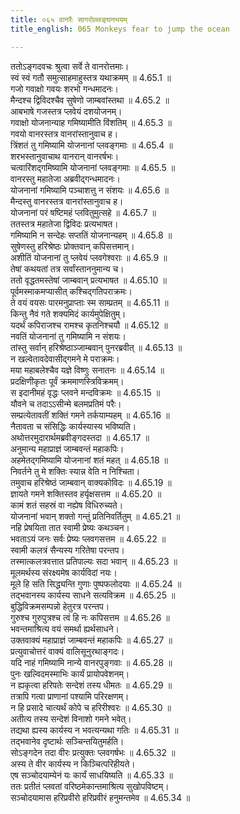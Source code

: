 ```yaml
---
title: ०६५ वानरैः सागरोल्लङ्घनभयम्
title_english: 065 Monkeys fear to jump the ocean

---
```



  
ततोऽङ्गदवचः श्रुत्वा सर्वे ते वानरोत्तमाः।  
स्वं स्वं गतौ समुत्साहमाहुस्तत्र यथाक्रमम् ॥ 4.65.1 ॥   
गजो गवाक्षो गवयः शरभो गन्धमादनः।  
मैन्दश्च द्विविदश्चैव सुषेणो जाम्बवांस्तथा ॥ 4.65.2 ॥   
आबभाषे गजस्तत्र प्लवेयं दशयोजनम्।  
गवाक्षो योजनान्याह गमिष्यामीति विंशतिम् ॥ 4.65.3 ॥   
गवयो वानरस्तत्र वानरांस्तानुवाच ह।  
त्रिंशतं तु गमिष्यामि योजनानां प्लवङ्गमाः ॥ 4.65.4 ॥   
शरभस्तानुवाचाथ वानरान् वानरर्षभः।  
चत्वारिंशद्गमिष्यामि योजनानां प्लवङ्गमाः ॥ 4.65.5 ॥   
वानरस्तु महातेजा अब्रवीद्गन्धमादनः।  
योजनानां गमिष्यामि पञ्चाशत्तु न संशयः ॥ 4.65.6 ॥   
मैन्दस्तु वानरस्तत्र वानरांस्तानुवाच ह।  
योजनानां परं षष्टिमहं प्लवितुमुत्सहे ॥ 4.65.7 ॥   
ततस्तत्र महातेजा द्विविदः प्रत्यभाषत।  
गमिष्यामि न सन्देहः सप्ततिं योजनान्यहम् ॥ 4.65.8 ॥   
सुषेणस्तु हरिश्रेष्ठः प्रोक्तवान् कपिसत्तमान्।  
अशीतिं योजनानां तु प्लवेयं प्लवगेश्वराः ॥ 4.65.9 ॥   
तेषां कथयतां तत्र सर्वांस्ताननुमान्य च।  
ततो वृद्धतमस्तेषां जाम्बवान् प्रत्यभाषत ॥ 4.65.10 ॥   
पूर्वमस्माकमप्यासीत् कश्चिद्गतिपराक्रमः।  
ते वयं वयसः पारमनुप्राप्ताः स्म साम्प्रतम् ॥ 4.65.11 ॥   
किन्तु नैवं गते शक्यमिदं कार्यमुपेक्षितुम्।  
यदर्थं कपिराजश्च रामश्च कृतनिश्चयौ ॥ 4.65.12 ॥   
नवतिं योजनानां तु गमिष्यामि न संशयः।  
तांस्तु सर्वान् हरिश्रेष्ठाञ्जाम्बवान् पुनरब्रवीत् ॥ 4.65.13 ॥   
न खल्वेतावदेवासीद्गमने मे पराक्रमः।  
मया महाबलेश्चैव यज्ञे विष्णुः सनातनः ॥ 4.65.14 ॥   
प्रदक्षिणीकृतः पूर्वं क्रममाणस्त्रिविक्रमम्।  
स इदानीमहं वृद्धः प्लवने मन्दविक्रमः ॥ 4.65.15 ॥   
यौवने च तदाऽऽसीन्मे बलमप्रतिमं परैः।  
सम्प्रत्येतावतीं शक्तिं गमने तर्कयाम्यहम् ॥ 4.65.16 ॥   
नैतावता च संसिद्धिः कार्यस्यास्य भविष्यति।  
अथोत्तरमुदारार्थमब्रवीङ्गदस्तदा ॥ 4.65.17 ॥   
अनुमान्य महाप्राज्ञं जाम्बवन्तं महाकपिः।  
अहमेतद्गमिष्यामि योजनानां शतं महत् ॥ 4.65.18 ॥   
निवर्तने तु मे शक्तिः स्यान्न वेति न निश्चिता।  
तमुवाच हरिश्रेष्ठं जाम्बवान् वाक्यकोविदः ॥ 4.65.19 ॥   
ज्ञायते गमने शक्तिस्तव हर्यृक्षसत्तम ॥ 4.65.20 ॥   
कामं शतं सहस्रं वा नह्येष विधिरुच्यते।  
योजनानां भवान् शक्तो गन्तुं प्रतिनिवर्तितुम् ॥ 4.65.21 ॥   
नहि प्रेषयिता तात स्वामी प्रेष्यः कथञ्चन।  
भवताऽयं जनः सर्वः प्रेष्यः प्लवगसत्तम ॥ 4.65.22 ॥   
स्वामी कलत्रं सैन्यस्य गरितेषा परन्तप।  
तस्मात्कलत्रवत्तात प्रतिपाल्यः सदा भवान् ॥ 4.65.23 ॥   
मूलमर्थस्य संरक्ष्यमेष कार्यविदां नयः।  
मूले हि सति सिद्ध्यन्ति गुणाः पुष्पफलोदयाः ॥ 4.65.24 ॥   
तद्भवानस्य कार्यस्य साधने सत्यविक्रम ॥ 4.65.25 ॥   
बुद्धिविक्रमसम्पन्नो हेतुरत्र परन्तप।  
गुरुश्च गुरुपुत्रश्च त्वं हि नः कपिसत्तम ॥ 4.65.26 ॥   
भवन्तमाश्रित्य वयं समर्था ह्यर्थसाधने।  
उक्तवाक्यं महाप्राज्ञं जाम्बवन्तं महाकपिः ॥ 4.65.27 ॥   
प्रत्युवाचोत्तरं वाक्यं वालिसूनुरथाङ्गदः।  
यदि नाहं गमिष्यामि नान्ये वानरपुङ्गवाः ॥ 4.65.28 ॥   
पुनः खल्विदमस्माभिः कार्यं प्रायोपवेशनम्।  
न ह्यकृत्वा हरिपतेः सन्देशं तस्य धीमतः ॥ 4.65.29 ॥   
तत्रापि गत्वा प्राणानां पश्यामि परिरक्षणम्।  
न हि प्रसादे चात्यर्थं कोपे च हरिरीश्वरः ॥ 4.65.30 ॥   
अतीत्य तस्य सन्देशं विनाशो गमने भवेत्।  
तद्यथा ह्यस्य कार्यस्य न भवत्यन्यथा गतिः ॥ 4.65.31 ॥   
तद्भवानेव दृष्टार्थः सञ्चिन्तयितुमर्हति।  
सोऽङ्गदेन तदा वीरः प्रत्युक्तः प्लवगर्षभः ॥ 4.65.32 ॥   
अस्य ते वीर कार्यस्य न किञ्चित्परिहीयते।  
एष सञ्चोदयाम्येनं यः कार्यं साधयिष्यति ॥ 4.65.33 ॥   
ततः प्रतीतं प्लवतां वरिष्ठमेकान्तमाश्रित्य सुखोपविष्टम्।  
सञ्चोदयामास हरिप्रवीरो हरिप्रवीरं हनुमन्तमेव ॥ 4.65.34 ॥   